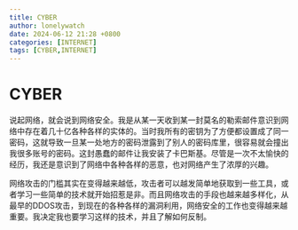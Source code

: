 ```yaml
---
title: CYBER
author: lonelywatch
date: 2024-06-12 21:28 +0800
categories: [INTERNET]
tags: [CYBER,INTERNET]   
---
```


# CYBER

说起网络，就会说到网络安全。我是从某一天收到某一封莫名的勒索邮件意识到网络中存在着几十亿各种各样的实体的。当时我所有的密钥为了方便都设置成了同一密码，这就导致一旦某一处地方的密码泄露到了别人的密码库里，很容易就会撞出我很多账号的密码。这封愚蠢的邮件让我安装了卡巴斯基。尽管是一次不太愉快的经历，我还是意识到了网络中各种各样的恶意，也对网络产生了浓厚的兴趣。

网络攻击的门槛其实在变得越来越低，攻击者可以越发简单地获取到一些工具，或者学习一些简单的技术就开始招惹是非。而且网络攻击的手段也越来越多样化，从最早的DDOS攻击，到现在的各种各样的漏洞利用，网络安全的工作也变得越来越重要。我决定我也要学习这样的技术，并且了解如何反制。